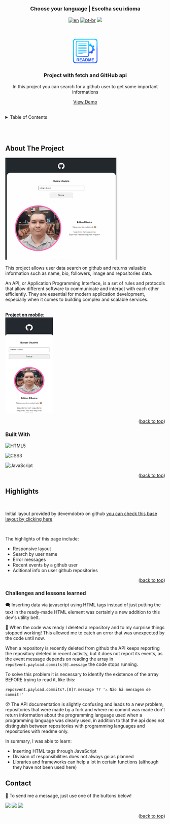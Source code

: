 ### <div align="center">Choose your language | Escolha seu idioma </div>

<div align="center">

[![en](https://img.shields.io/badge/lang-en-red.svg)](https://github.com/edilan-ribeiro/project-github-api/blob/main/README.en.md)
[![pt-br](https://img.shields.io/badge/lang-pt--br-green.svg)](https://github.com/edilan-ribeiro/project-github-api/blob/main/README.md) 
<img src="https://user-images.githubusercontent.com/73097560/115834477-dbab4500-a447-11eb-908a-139a6edaec5c.gif">

</div>
<br>
<a name="readme-top"></a>


<br />
<div align="center">
    <a href="https://github.com/edilan-ribeiro/project-github-api">
    <img src="./src/images/readme/logo.png" alt="Logo" width="80" height="80">
  </a>

<h3 align="center">Project with fetch and GitHub api</h3>

  <p align="center">
    In this project you can search for a github user to get some important informations
  </p>
  
  <a href="https://edilan-ribeiro.github.io/project-github-api">View Demo</a>
</div>

<br>

<details>
  <summary>Table of Contents</summary>
  <ol>
    <li>
      <a href="#about-the-project">About The Project</a>
      <ul>
        <li><a href="#built-with">Built With</a></li>
        <li><a href="#highlights">Highlights</a></li>
        <li><a href="#challenges-and-lessons-learned">Challenges and lessons learned</a></li>
      </ul>
    </li>
    <li><a href="#contact">Contact</a></li>
  </ol>
</details>

<br><br>

## About The Project

<img src="./src/images/readme/desktop.gif" alt="page on large desktop" width="350" height="320">

<br>

This project allows user data search on github and returns valuable information such as name, bio, followers, image and repositories data.

An API, or Application Programming Interface, is a set of rules and protocols that allow different software to communicate and interact with each other efficiently. They are essential for modern application development, especially when it comes to building complex and scalable services.


<br>
<strong>Project on mobile</strong>:

<br>

<img src="./src/images/readme/mobile.gif" alt="page on mobile" width="150" height="300">

<p align="right">(<a href="#readme-top">back to top</a>)</p>



### Built With


![HTML5](https://img.shields.io/badge/HTML5%20-%23E34F26.svg?style=for-the-badge&logo=html5&logoColor=white)

![CSS3](https://img.shields.io/badge/CSS%20-%231572B6.svg?style=for-the-badge&logo=css3&logoColor=white)

![JavaScript](https://img.shields.io/badge/JavaScript%20-%23F7DF1E.svg?style=for-the-badge&logo=javascript&logoColor=black)

<p align="right">(<a href="#readme-top">back to top</a>)</p>


## Highlights

<br>

Initial layout provided by devemdobro on github
<a href="https://github.com/devemdobro/projeto-inicial-fetch-github-api" target="_blank"> you can check this base layout by clicking here</a>

<br>

The highlights of this page include:

- Responsive layout
- Search by user name
- Error messages
- Recent events by a github user
- Aditional info on user github repositories 

<p align="right">(<a href="#readme-top">back to top</a>)</p>

### Challenges and lessons learned


🗨 Inserting data via javascript using HTML tags instead of just putting the text in the ready-made HTML element was certainly a new addition to this dev's utility belt.


📱 When the code was ready I deleted a repository and to my surprise things stopped working! This allowed me to catch an error that was unexpected by the code until now.

When a repository is recently deleted from github the API keeps reporting the repository deleted in recent activity, but it does not report its events, as the event message depends on reading the array in ```repoEvent.payload.commits[0].message``` the code stops running.

To solve this problem it is necessary to identify the existence of the array BEFORE trying to read it, like this:
<br>

``` 
repoEvent.payload.commits?.[0]?.message ?? '⚠ Não há mensagem de commit!'

```



😵 The API documentation is slightly confusing and leads to a new problem, repositories that were made by a fork and where no commit was made don't return information about the programming language used when a programming language was clearly used, in addition to that the api does not distinguish between repositories with programming languages and repositories with readme only.

In summary, I was able to learn:

- Inserting HTML tags through JavaScript
- Division of responsibilities does not always go as planned
- Libraries and frameworks can help a lot in certain functions (although they have not been used here)

## Contact

💌 To send me a message, just use one of the buttons below!<br>

  <a href = "mailto:edilanbusiness@gmail.com" target="_blank"><img src="https://img.shields.io/badge/-gmail-333333?style=flat&logo=gmail&logoColor=EA4335" height="25"></a>
  <a href="https://www.linkedin.com/in/edilan-ribeiro-santos" target="_blank"><img src="https://img.shields.io/badge/-linkedin-333333?style=flat&logo=linkedin&logoColor=0A66C2" height="25"></a> 
  <a href="https://whatsa.me/5561983769634/?t=Hello,%20I%20came%20from%20your%20GitHub!" target="_blank">
  <img src="https://img.shields.io/badge/-whatsapp-333333?style=flat&logo=whatsapp&logoColor=25D366" height="25"></a>



<p align="right">(<a href="#readme-top">back to top</a>)</p>
